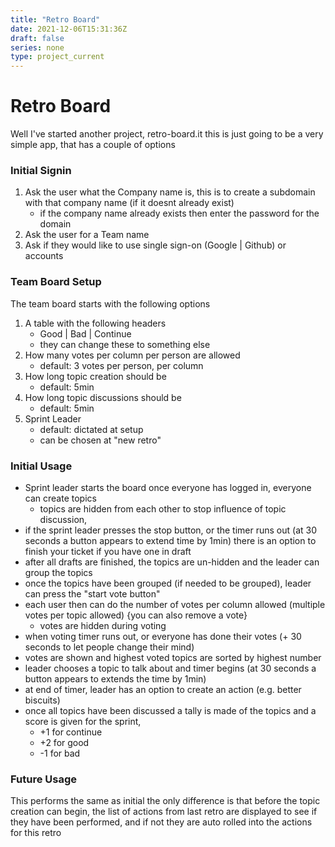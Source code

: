 ```yaml
---
title: "Retro Board"
date: 2021-12-06T15:31:36Z
draft: false
series: none
type: project_current
---
```


# Retro Board
Well I've started another project, retro-board.it this is just going to be a very simple app, that has a couple of options

### Initial Signin
1. Ask the user what the Company name is, this is to create a subdomain with that company name (if it doesnt already exist)
	- if the company name already exists then enter the password for the domain
2. Ask the user for a Team name
3. Ask if they would like to use single sign-on (Google | Github) or accounts

### Team Board Setup
The team board starts with the following options

1. A table with the following headers
	- Good | Bad | Continue
	- they can change these to something else
2. How many votes per column per person are allowed 
	- default: 3 votes per person, per column
3. How long topic creation should be 
	- default: 5min
4. How long topic discussions should be 
	- default: 5min
5. Sprint Leader
	- default: dictated at setup
	- can be chosen at "new retro"

### Initial Usage
- Sprint leader starts the board once everyone has logged in, everyone can create topics 
	- topics are hidden from each other to stop influence of topic discussion,
- if the sprint leader presses the stop button, or the timer runs out (at 30 seconds a button appears to extend time by 1min) there is an option to finish your ticket if you have one in draft
- after all drafts are finished, the topics are un-hidden and the leader can group the topics
- once the topics have been grouped (if needed to be grouped), leader can press the "start vote button"
- each user then can do the number of votes per column allowed (multiple votes per topic allowed) {you can also remove a vote} 
	- votes are hidden during voting
- when voting timer runs out, or everyone has done their votes (+ 30 seconds to let people change their mind)
- votes are shown and highest voted topics are sorted by highest number
- leader chooses a topic to talk about and timer begins (at 30 seconds a button appears to extends the time by 1min)
- at end of timer, leader has an option to create an action (e.g. better biscuits)
- once all topics have been discussed a tally is made of the topics and a score is given for the sprint, 
	- +1 for continue
	- +2 for good 
	- -1 for bad

### Future Usage
This performs the same as initial the only difference is that before the topic creation can begin, the list of actions from last retro are displayed to see if they have been performed, and if not they are auto rolled into the actions for this retro

